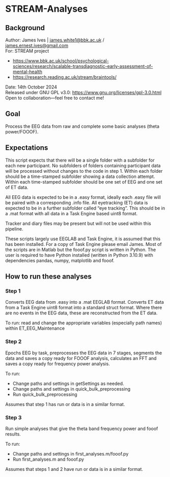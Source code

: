 # STREAM-Analyses
## Background
Author: James Ives | james.white1@bbk.ac.uk / james.ernest.ives@gmail.com<br />
For: STREAM project 
-	https://www.bbk.ac.uk/school/psychological-sciences/research/scalable-transdiagnostic-early-assessment-of-mental-health
-	https://research.reading.ac.uk/stream/braintools/
<!-- end of the list -->
Date: 14th October 2024<br />
Released under GNU GPL v3.0: https://www.gnu.org/licenses/gpl-3.0.html<br />
Open to collaboration—feel free to contact me!<br />
## Goal
Process the EEG data from raw and complete some basic analyses (theta power/FOOOF).
## Expectations
This script expects that there will be a single folder with a subfolder for each new participant. No subfolders of folders containing participant data will be processed without changes to the code in step 1. Within each folder should be a time-stamped subfolder showing a data collection attempt. Within each time-stamped subfolder should be one set of EEG and one set of ET data.</p>
All EEG data is expected to be in a .easy format, ideally each .easy file will be paired with a corresponding .info file. All eyetracking (ET) data is expected to be in a further subfolder called “eye tracking”. This should be in a .mat format with all data in a Task Engine based uint8 format.</p>
Tracker and diary files may be present but will not be used within this pipeline.</p>
These scripts largely use EEGLAB and Task Engine, it is assumed that this has been installed. For a copy of Task Engine please email James. Most of the scripts are in Matlab but the fooof.py script is written in Python. The user is required to have Python installed (written in Python 3.10.9) with dependencies pandas, numpy, matplotlib and fooof.
## How to run these analyses
### Step 1
Converts EEG data from .easy into a .mat EEGLAB format. Converts ET data from a Task Engine uint8 format into a standard struct format. Where there are no events in the EEG data, these are reconstructed from the ET data.</p>
To run: read and change the appropriate variables (especially path names) within ET_EEG_Maintenance
### Step 2
Epochs EEG by task, preprocesses the EEG data in 7 stages, segments the data and saves a copy ready for FOOOF analysis, calculates an FFT and saves a copy ready for frequency power analysis.</p>
To run: 
-	Change paths and settings in getSettings as needed.
-	Change paths and settings in quick_bulk_preprocessing
-	Run quick_bulk_preprocessing
<!-- end of the list -->
Assumes that step 1 has run or data is in a similar format.
### Step 3
Run simple analyses that give the theta band frequency power and fooof results.</p>
To run: 
-	Change paths and settings in first_analyses.m/fooof.py
-	Run first_analyses.m and fooof.py
<!-- end of the list -->
Assumes that steps 1 and 2 have run or data is in a similar format.
